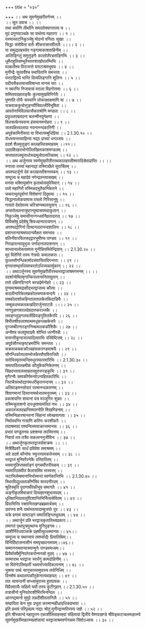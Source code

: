 +++
title = "०३०"

+++
।। अथ सुवर्णमुखरीवर्णनम् ।।  
।। सूत उवाच ।। ।।  
तथा सर्वाणि तीर्थानि समालोक्यागतस्य च ।।  
मुदं प्रगुणयाञ्चके सा पार्थस्य महापगा ।। १ ।।  
यस्यास्तटनिकुञ्जेषु मोदन्ते वनिताः सुखाः ।।  
सिद्धाः संसेविता वातैः शीकरासारशीतलैः ।।।। २ ।।  
या समुद्यतहस्तेव गङ्गामाकाशवाहिनीम् ।।  
आलिङ्गितुं समुत्तुङ्गैः कल्लोलैरभ्रसङ्गिभिः ।। ३ ।।  
धूमैराहुतिसम्भूतैस्तरुशाखोपलम्भिभिः ।।  
वल्कलैश्च विराजन्ते यत्तटाश्रमभूमयः ।। ४ ।।  
मुनीन्द्रैः सुरवर्यैश्च स्थापितानि समन्ततः ।।  
यत्तटद्वितये भान्ति दिव्यलिङ्गानि शूलिनः ।। ५ ।।  
यदीयसैकतावासविश्रान्ता मानसं सरः ।।  
न स्मरन्ति निजावासं मराला विहगोत्तमाः ।। ६ ।।  
शमितावग्रहातङ्कैः कुल्यामुखविनिर्गतैः ।।  
पुष्णाति तोयैः सस्यानि लोकरक्षाक्षमाणि या ।। ७ ।।  
चक्रवाककुचोत्तुङ्गवीचिवल्लीविभूषिता ।।  
आवर्तनाभिविलसत्सैकतश्रोणि मण्डला ।। ८ ।।  
प्रफुल्लपद्मवदना चलन्मीनयुगेक्षणा ।।  
विलसत्फेनवसना हंसयानमनोहरा ।। ९ ।।  
जलपक्षिरवालापा नयनानन्दकारिणी ।।  
अपूर्वकामिनीरूपा या विभात्यम्बुधिप्रिया ।। 2.1.30.१० ।।  
रोधस्यन्तरवाहिन्या नद्याः प्राच्यां धनञ्जयः ।।  
ददर्श शैलमुत्तुङ्गं कालहस्तिसमाहयम् ।।११।।  
उदग्रशिखराभोगोल्लिखिताकाशमण्डलम् ।।  
सप्तपातालमूलाधोरूढमूलोपलाञ्चितम् ।। १२ ।।  
।। अथ अर्जुनस्य स्वर्णमुखरीतीरस्थकालहस्तीश्वरादिसेवाप्राप्तिः ।। ।।  
स्नात्वा तस्यां महानद्यां तस्मिञ्छैले सुरार्चितम् ।।  
अपश्यदर्जुनो देवं कालहस्तीशनामकम् ।। १३ ।।  
सम्पूज्य च महादेवं नगेन्द्रतनयासखम् ।।  
मनसा भक्तियुक्तेन कृतार्थत्वमुपेयिवान् ।। १४ ।।  
ततो महागिरौ तस्मिन्नद्भुतैकनिकेतने ।।  
चचाराभूतपूर्वाणां विशेषाणां दिदृक्षया ।। १५ ।।  
सिद्धानालोकयामास वसतो गिरिसानुषु ।।  
गायतो देवदेवस्य चरित्राण्यबलायुतान् ।। १६ ।।  
अप्सरोललनाजुष्टान्पुष्पासवमदाकुलान् ।।  
निकुञ्जेषु समासीनान्गन्धर्वानैक्षतादरात् ।। १७ ।।  
विविक्तेषु प्रदेशेषु शिवध्यानपरायणान् ।।  
अपश्यद्योगिनो दिव्यानादरानन्दशालिनः ।। १८ ।।  
प्रशान्तान्याश्रमपदान्यवैक्षत समन्ततः ।।  
बलिनीवारविलसद्द्वारभूमीश्च पाण्डवः ।। १९ ।।  
निराहारान्वायुभुजः पर्णादानातपाशनान् ।।  
शान्तानालोकयामास मुनीन्नियमितेन्द्रियान् ।। 2.1.30.२० ।।  
मुदं वितेनिरे तस्य नेत्रयोः कमलाकराः।।  
फुल्लसौगन्धिकामोदसंवासितदिगन्तराः ।। २१ ।।  
मृगयासम्भृतधियश्चरतोऽधिज्यकार्मुकान् ।। २२ ।।  
।। अथाऽर्जुनस्य सुवर्णमुखरीतीरस्थभरद्वाजाश्रमगमनम् ।। ।।  
ददर्शान्वेषितमृगान्किरातान्वनितायुतान् ।।  
ततो दक्षिणदिग्भागे चरन्नद्रेर्मनोहरे ।। २३ ।।  
पुण्यमाश्रममद्राक्षीद्भरद्वाजस्य कौरवः ।।  
कदलीनारिकेलाम्रकोलचम्पकचन्दनैः ।। २४ ।।  
तक्कोलाशोकहिन्तालतालकेतकिदाडिमैः ।।  
जम्बूकदम्वकतकखदिरार्जुनपाटलैः ।।।। २५ ।।  
नागपुन्नागसरलदेवदारुकरञ्जकैः ।।  
लवङ्गलुङ्गलवलीप्रियङ्गुतिलकैरपि ।। २६ ।।  
बिभीतश्रीफलाश्वत्थमधूकप्लक्षकेसरैः ।।  
पूगजम्बीरनारङ्गनिम्बामलककौशिकैः ।। २७ ।।  
अन्यैश्च फलपुष्पाढ्यैः शोभितं धरणीरुहैः ।।  
वासन्तीकुन्दजात्यादिलताभिः परिवेष्टितम् ।। २८ ।।  
अपूर्वसौरभाकृष्टभ्रमरीभिः समन्ततः ।।  
चक्रवाकबकक्रौञ्चहंसकारण्डवाश्रयैः ।। २९ ।।  
सौगन्धिकोत्पलाम्भोजकैरवौघविराजितैः ।।  
सरोभिरमृतस्यन्दिमधुरस्फारवारिभिः ।। 2.1.30.३० ।।  
समापादितलक्ष्मीकं कौतुकैकनिकेतनम् ।।  
सिंहदन्तावलव्याघ्रतरक्षुरुरुरङ्कुभिः ।। ३१ ।।  
मृगैरन्यैः समाकीर्णमन्योऽन्यहितकारिभिः ।।  
जितचैत्ररथोद्यानमधरीकृतनन्दनम् ।। ३२ ।।  
अतिवाङ्मनसोदारं परमानन्दकारणम् ।।  
शिवागमानां दिव्यानामर्थजातमनुत्तमम् ।। ३३ ।।  
प्रकाशयन्ति शावानां यत्र मञ्जुगिरः शुकाः ।।  
यस्मिन्हुताशनो दारधूमश्यामलितं नभः ।। ३४ ।।  
अकालजलदभ्रान्तिमातनोति शिखण्डिनाम् ।।  
यस्मिन्विहारश्रान्तानां सिंहानां स्वेच्छयागताः ।। ३५ ।।  
निर्वापयन्ति गात्राणि करिणः करशीकरैः ।।  
तदाश्रमपदं पश्यन्विस्मयाक्रान्तमानसः ।। ३६ ।।  
प्रभावं पाण्डुतनयः प्रशशम्स तपस्विनाम् ।।  
निवार्य तत्र तत्रैव सकलाननुजीविनः ।। ३७ ।।  
।। अथार्जुनकृतभरद्वाजसेवाक्रमः ।। ।।  
मित्रैर्विप्रवरैः सार्धं प्रविवेश तमाश्रमम् ।।  
अग्रे ददर्श कौन्तेयः स्फुरत्पावकतेजसम् ।। ३८ ।।  
भरद्वाजं मुनिवरैरनेकैः परिवारितम् ।।  
भस्मानुलिप्तसर्वाङ्गं मृगचर्मोत्तरीयकम् ।। ३९ ।।  
नववारिदसंवीतं कैलासमिव भास्वरम् ।।  
जटाभिर्लम्बमानाभिर्भास्वन्तं स्वर्णकान्तिभिः ।। 2.1.30.४० ।।  
स्थिरविद्युल्लताकीर्णमिव शारदनीरदम् ।।  
श्रुतिस्मृति पुराणार्थैरेकीभूय समागतैः ।। ४१ ।।  
अङ्गीकृतमिवाकारं दिव्यज्ञानशुभास्पदम् ।।  
धृतिक्षान्तिदयातुष्टिशान्तिभिर्नित्यसेवितम् ।। ४२ ।।  
प्रियाभिरिव रक्ताभिरखण्डब्रह्मवर्चसम् ।।  
उपगम्य शनैः पार्थस्तत्पादाम्बुजयोः पुरः ।। ४३ ।।  
चक्रे प्रणामं साष्टाङ्गं समालिङ्गितभूतलम् ।। ४४ ।।  
।। अथार्जुनं प्रति भरद्वाजकृतातिथ्यप्रकारः।।  
तमागतं पृथापुत्रमुत्थाप्य मुनिपुङ्गवः।।  
आशीर्भिरेधयाञ्चक्रे प्रहर्षोत्फुल्लमानसः।। ४५।।  
सम्पूज्य च यथान्यायं तमर्घ्याद्यैः प्रियातिथिम्।।  
विनिर्दिष्टासनासीनं समपृच्छदनामयम्।।४६।।  
सम्माननमवाप्यास्मान्मुनेः पाण्डवमध्यमः।।  
प्रियैर्वाक्यैर्मुनिपतेरकरोन्मनसो मुदम् ।। ४७ ।।  
सस्माराथ भरद्वाजः स्वर्धेनुं कामदोहिनीम् ।।  
सा वितेनेऽतिमहतीं भक्ष्यभोज्यादिकल्पनाम् ।। ४८ ।।  
भुक्त्वा पार्थः सानुचरस्तमुपास्य तपोनिधिम् ।।  
दिनशेषं कथालापकौतुकेनात्यवाहयत् ।। ४९ ।।  
ततः सायन्तनीं सन्ध्यामुपास्य हुतपावकः ।।  
विप्रैरमात्यैः सहितो ययौ तस्य कुटीगृहान् ।। 2.1.30.५० ।।  
तत्रासीनो मुनिपतेराशीर्भिरभिनन्दितः ।।  
आनन्द्यमानो मुमुदे तन्नदीशीतलानिलैः ।। ५१ ।।  
सम्प्रापिता केन भुवः प्रभूता कस्मान्महीध्रादधिकप्रभावा ।।  
इति प्रभावं परिपृच्छ्य नद्याः श्रोतुं मुनीन्द्रान्मतिरस्य जज्ञे ।। ५२ ।।  
इति श्रीस्कान्दे महापुराण एकाशीतिसाहस्र्यां संहितायां द्वितीये वैष्णवखण्डे श्रीवेङ्कटाचलमाहात्म्ये सुवर्णमुखरीमाहात्म्यप्रशंसायां भरद्वाजाश्रमवर्णनन्नाम त्रिंशोऽध्यायः ।। ३० ।।